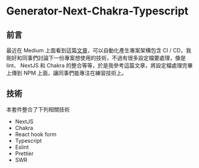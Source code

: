 # Generator-Next-Chakra-Typescript

## 前言

最近在 Medium 上面看到這篇[文章](https://medium.com/@danielhu95/use-yeoman-code-generator-to-make-your-life-easier-6d76695e5a37)，可以自動化產生專案架構包含 CI / CD，我剛好和同事們討論下一份專案想使用的技術，不過有很多設定檔要處理，像是 lint、 NextJS 和 Chakra 的整合等等，於是我參考這篇文章，將設定檔處理完畢上傳到 NPM 上面，讓同事們能專注在練習技術上。

## 技術

本套件整合了下列相關技術

- NextJS
- Chakra
- React hook form
- Typescript
- Eslint
- Prettier
- SWR
